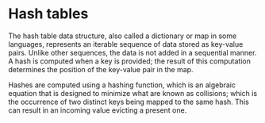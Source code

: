 # Hash tables

The hash table data structure, also called a dictionary or map in some languages, represents an iterable sequence of data stored as key-value pairs. Unlike other sequences, the data is not added in a sequential manner. A hash is computed when a key is provided; the result of this computation determines the position of the key-value pair in the map.

Hashes are computed using a hashing function, which is an algebraic equation that is designed to minimize what are known as collisions; which is the occurrence of two distinct keys being mapped to the same hash. This can result in an incoming value evicting a present one.
